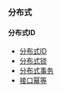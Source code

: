 ### 分布式

#### 分布式ID

* [分布式ID](/Backend/distributed/分布式ID.md)
* [分布式锁](/Backend/distributed/分布式锁.md)
* [分布式事务](/Backend/distributed/分布式事务.md)
* [接口幂等](/Backend/distributed/接口幂等.md)
